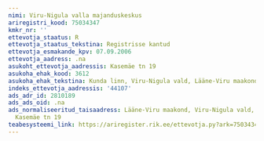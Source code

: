 ```yaml
---
nimi: Viru-Nigula valla majanduskeskus
ariregistri_kood: 75034347
kmkr_nr: ''
ettevotja_staatus: R
ettevotja_staatus_tekstina: Registrisse kantud
ettevotja_esmakande_kpv: 07.09.2006
ettevotja_aadress: .na
asukoht_ettevotja_aadressis: Kasemäe tn 19
asukoha_ehak_kood: 3612
asukoha_ehak_tekstina: Kunda linn, Viru-Nigula vald, Lääne-Viru maakond
indeks_ettevotja_aadressis: '44107'
ads_adr_id: 2810189
ads_ads_oid: .na
ads_normaliseeritud_taisaadress: Lääne-Viru maakond, Viru-Nigula vald, Kunda linn,
  Kasemäe tn 19
teabesysteemi_link: https://ariregister.rik.ee/ettevotja.py?ark=75034347&ref=rekvisiidid
---
```

